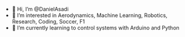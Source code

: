 - 👋 Hi, I’m @DanielAsadi
- 👀 I’m interested in Aerodynamics, Machine Learning, Robotics, Research, Coding, Soccer, F1
- 🌱 I’m currently learning to control systems with Arduino and Python

<!---
DanielAsadi/DanielAsadi is a ✨ special ✨ repository because its `README.md` (this file) appears on your GitHub profile.
You can click the Preview link to take a look at your changes.
--->
